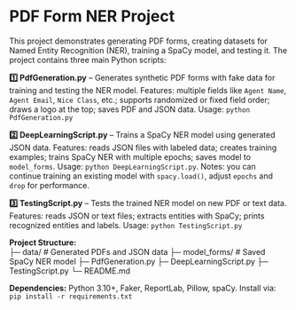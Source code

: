 # PDF Form NER Project

This project demonstrates generating PDF forms, creating datasets for Named Entity Recognition (NER), training a SpaCy model, and testing it. The project contains three main Python scripts:  

**1️⃣ PdfGeneration.py** – Generates synthetic PDF forms with fake data for training and testing the NER model. Features: multiple fields like `Agent Name`, `Agent Email`, `Nice Class`, etc.; supports randomized or fixed field order; draws a logo at the top; saves PDF and JSON data. Usage: `python PdfGeneration.py`  

**2️⃣ DeepLearningScript.py** – Trains a SpaCy NER model using generated JSON data. Features: reads JSON files with labeled data; creates training examples; trains SpaCy NER with multiple epochs; saves model to `model_forms`. Usage: `python DeepLearningScript.py`. Notes: you can continue training an existing model with `spacy.load()`, adjust `epochs` and `drop` for performance.  

**3️⃣ TestingScript.py** – Tests the trained NER model on new PDF or text data. Features: reads JSON or text files; extracts entities with SpaCy; prints recognized entities and labels. Usage: `python TestingScript.py`  

**Project Structure:**  
├─ data/ # Generated PDFs and JSON data
├─ model_forms/ # Saved SpaCy NER model
├─ PdfGeneration.py
├─ DeepLearningScript.py
├─ TestingScript.py
└─ README.md

**Dependencies:** Python 3.10+, Faker, ReportLab, Pillow, spaCy. Install via: `pip install -r requirements.txt`  
